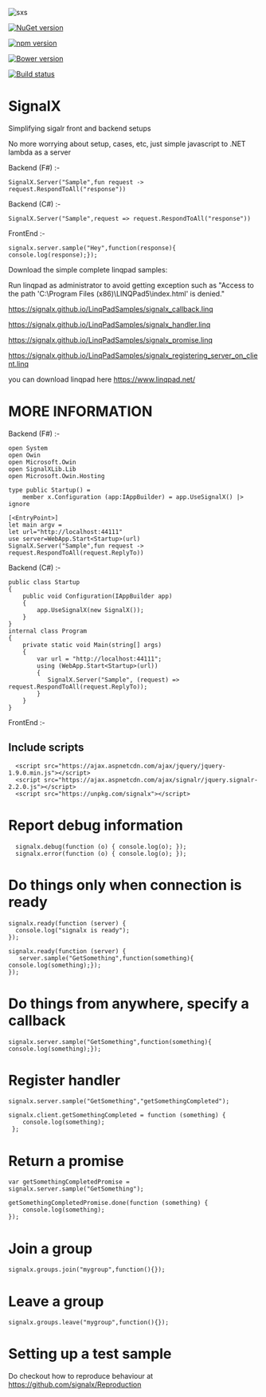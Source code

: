 ![sxs](https://cloud.githubusercontent.com/assets/2102748/18841414/a912f0bc-83df-11e6-81ca-608ac62cac47.png) 

[![NuGet version](https://badge.fury.io/nu/signalx.svg)](https://badge.fury.io/nu/signalx)

[![npm version](https://badge.fury.io/js/signalx.svg)](https://badge.fury.io/js/signalx)

[![Bower version](https://badge.fury.io/bo/signalx.svg)](https://badge.fury.io/bo/signalx)

[![Build status](https://dev.azure.com/signalx/SignalXDev/_apis/build/status/SignalXDev-ASP.NET-CI)](https://dev.azure.com/signalx/SignalXDev/_build/latest?definitionId=5)


# SignalX
Simplifying sigalr front and backend  setups

No more worrying about setup, cases, etc, just simple javascript to .NET lambda as a server


Backend (F#) :-

	SignalX.Server("Sample",fun request -> request.RespondToAll("response"))	
	
Backend (C#) :-

	SignalX.Server("Sample",request => request.RespondToAll("response"))	
	
	
FrontEnd :-
    
    signalx.server.sample("Hey",function(response){ console.log(response);});

	
	
Download the simple complete linqpad samples:

Run linqpad as administrator to avoid getting exception such as  "Access to the path 'C:\Program Files (x86)\LINQPad5\index.html' is denied."

https://signalx.github.io/LinqPadSamples/signalx_callback.linq

https://signalx.github.io/LinqPadSamples/signalx_handler.linq

https://signalx.github.io/LinqPadSamples/signalx_promise.linq

https://signalx.github.io/LinqPadSamples/signalx_registering_server_on_client.linq
	

you can download linqpad here https://www.linqpad.net/

	
	
	
	
MORE INFORMATION
==================================================================

Backend (F#) :-

    open System
    open Owin
    open Microsoft.Owin
    open SignalXLib.Lib
    open Microsoft.Owin.Hosting
	
    type public Startup() =
        member x.Configuration (app:IAppBuilder) = app.UseSignalX() |> ignore
		
    [<EntryPoint>]
    let main argv = 
    let url="http://localhost:44111"
    use server=WebApp.Start<Startup>(url)
	SignalX.Server("Sample",fun request -> request.RespondToAll(request.ReplyTo))	
	
	

Backend (C#) :-

    public class Startup
	{
		public void Configuration(IAppBuilder app)
		{
			app.UseSignalX(new SignalX());
		}
	}
	internal class Program
	{
		private static void Main(string[] args)
		{
			var url = "http://localhost:44111";
			using (WebApp.Start<Startup>(url))
			{
			   SignalX.Server("Sample", (request) => request.RespondToAll(request.ReplyTo));
			}
		}
	}
	
FrontEnd :-
	
Include scripts
----------------------------------------------------------------

      <script src="https://ajax.aspnetcdn.com/ajax/jquery/jquery-1.9.0.min.js"></script>     
      <script src="https://ajax.aspnetcdn.com/ajax/signalr/jquery.signalr-2.2.0.js"></script>
      <script src="https://unpkg.com/signalx"></script>


Report debug information
=========================================================

      signalx.debug(function (o) { console.log(o); });
      signalx.error(function (o) { console.log(o); });
 
Do things only when connection is ready
=========================================================
 
    signalx.ready(function (server) {
      console.log("signalx is ready");
    });
 
    signalx.ready(function (server) {
       server.sample("GetSomething",function(something){ console.log(something);});
    });
 
Do things from anywhere, specify a callback
=========================================================

    signalx.server.sample("GetSomething",function(something){ console.log(something);});
 
Register handler
=========================================================

    signalx.server.sample("GetSomething","getSomethingCompleted");
 
    signalx.client.getSomethingCompleted = function (something) {
        console.log(something);
     };
 
 
Return a promise
=========================================================

    var getSomethingCompletedPromise = signalx.server.sample("GetSomething");
 
    getSomethingCompletedPromise.done(function (something) {
        console.log(something);
    });
 
 Join a group
=========================================================

    signalx.groups.join("mygroup",function(){});

 
  Leave a group
=========================================================

    signalx.groups.leave("mygroup",function(){});

 
 
 
 Setting up a test sample
 =======================================================
 
 Do checkout how to reproduce behaviour at https://github.com/signalx/Reproduction
 
 
 
 
